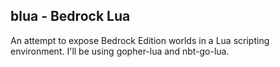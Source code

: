 ## blua - Bedrock Lua

An attempt to expose Bedrock Edition worlds in a Lua scripting environment.
I'll be using gopher-lua and nbt-go-lua.